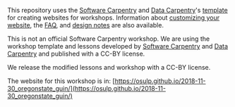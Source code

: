 This repository uses the [Software Carpentry][swc-site] and [Data Carpentry][dc-site]'s
[template](https://github.com/carpentries/workshop-template) for creating websites for workshops. Information about [customizing your website][customization], the [FAQ][faq], and [design notes][design] are also available.

This is not an official Software Carpentry workshop. We are using the workshop template and lessons developed by [Software Carpentry][swc-site] and [Data Carpentry][dc-site] and published with a CC-BY license. 

We release the modified lessons and workshop with a CC-BY license. 

The website for this workshop is in: [https://osulp.github.io/2018-11-30_oregonstate_guin/](https://osulp.github.io/2018-11-30_oregonstate_guin/) 


[customization]: https://carpentries.github.io/workshop-template/customization/
[dc-site]: http://datacarpentry.org
[design]: https://carpentries.github.io/workshop-template/design/
[faq]: https://carpentries.github.io/workshop-template/faq/
[swc-site]: http://software-carpentry.org
